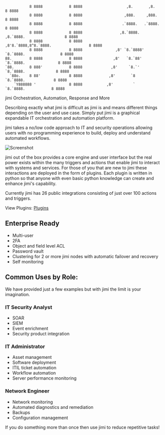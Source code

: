 
```
           8 8888            8 8888                    ,8.       ,8.                     8 8888
           8 8888            8 8888                   ,888.     ,888.                    8 8888
           8 8888            8 8888                  .`8888.   .`8888.                   8 8888
           8 8888            8 8888                 ,8.`8888. ,8.`8888.                  8 8888
           8 8888            8 8888                ,8'8.`8888,8^8.`8888.                 8 8888
           8 8888            8 8888               ,8' `8.`8888' `8.`8888.                8 8888
88.        8 8888            8 8888              ,8'   `8.`88'   `8.`8888.               8 8888
`88.       8 888'            8 8888             ,8'     `8.`'     `8.`8888.              8 8888
  `88o.    8 88'             8 8888            ,8'       `8        `8.`8888.             8 8888
    `Y888888 '               8 8888           ,8'         `         `8.`8888.            8 8888
```
jimi Orchestration, Automation, Response and More

Describing exactly what jimi is difficult as jimi is and means different things depending on the user and use case. Simply put jimi is a graphical expandable IT orchestration and automation platform.

jimi takes a no/low code approach to IT and security operations allowing users with no programming experience to build, deploy and understand automated workflows.

![Screenshot](https://github.com/z1pti3/jimi/raw/v1.5/examples/screenshots/flowEditor.png)

jimi out of the box provides a core engine and user interface but the real power exists within the many triggers and actions that enable jimi to interact with systems and services. For those of you that are new to jimi these interactions are deployed in the form of plugins. Each plugin is written in python so that anyone with even basic python knowledge can create and enhance jimi's capability.

Currently jimi has 26 public integrations consisting of just over 100 actions and triggers.

View Plugins: [Plugins](https://github.com/topics/jimiplugin)

## Enterprise Ready
* Multi-user
* 2FA
* Object and field level ACL
* Password vault
* Clustering for 2 or more jimi nodes with automatic failover and recovery
* Self monitoring

## Common Uses by Role: 
We have provided just a few examples but with jimi the limit is your imagination.

### IT Security Analyst
* SOAR
* SIEM
* Event enrichment
* Security product integration

### IT Administrator
* Asset management
* Software deployment
* ITIL ticket automation
* Workflow automation
* Server performance monitoring

### Network Engineer
* Network monitoring
* Automated diagnostics and remediation
* Backups
* Configuration management

If you do something more than once then use jimi to reduce repetitive tasks!
